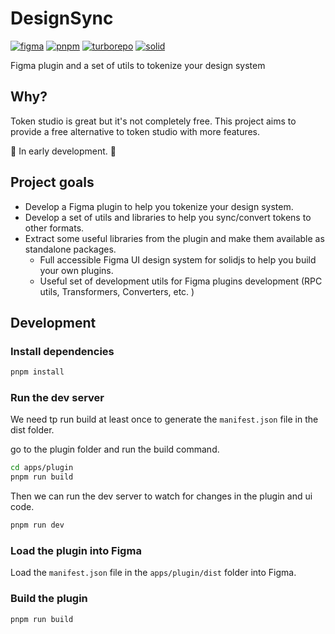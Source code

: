 # DesignSync

[![figma](https://img.shields.io/badge/built%20for-figma-fb6558.svg?style=for-the-badge&logo=figma)](https://pnpm.io/)
[![pnpm](https://img.shields.io/badge/maintained%20with-pnpm-f69220.svg?style=for-the-badge&logo=pnpm)](https://pnpm.io/)
[![turborepo](https://img.shields.io/badge/built%20with-turborepo-803261.svg?style=for-the-badge&logo=turborepo)](https://turborepo.org/)
[![solid](https://img.shields.io/badge/made%20with-solid-4f88c6.svg?style=for-the-badge&logo=solid)](https://solidjs.com/)

Figma plugin and a set of utils to tokenize your design system

## Why?

Token studio is great but it's not completely free. This project aims to provide a free alternative to token studio with more features.

🚧 In early development. 🚧

## Project goals

- Develop a Figma plugin to help you tokenize your design system.
- Develop a set of utils and libraries to help you sync/convert tokens to other formats.
- Extract some useful libraries from the plugin and make them available as standalone packages.
  - Full accessible Figma UI design system for solidjs to help you build your own plugins.
  - Useful set of development utils for Figma plugins development (RPC utils, Transformers, Converters, etc. )

## Development

### Install dependencies

```bash
pnpm install
```

### Run the dev server

We need tp run build at least once to generate the `manifest.json` file in the dist folder.

go to the plugin folder and run the build command.

```bash
cd apps/plugin
pnpm run build
```

Then we can run the dev server to watch for changes in the plugin and ui code.

```bash
pnpm run dev
```

### Load the plugin into Figma

Load the `manifest.json` file in the `apps/plugin/dist` folder into Figma.

### Build the plugin

```bash
pnpm run build
```
